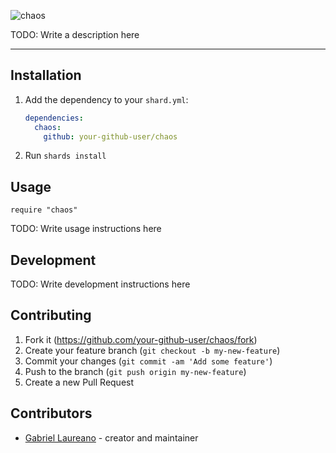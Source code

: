 
![chaos](https://repository-images.githubusercontent.com/890686002/646de726-363a-408a-af43-d5e1612b6b5c)

TODO: Write a description here

---

## Installation

1. Add the dependency to your `shard.yml`:

   ```yaml
   dependencies:
     chaos:
       github: your-github-user/chaos
   ```

2. Run `shards install`

## Usage

```crystal
require "chaos"
```

TODO: Write usage instructions here

## Development

TODO: Write development instructions here

## Contributing

1. Fork it (<https://github.com/your-github-user/chaos/fork>)
2. Create your feature branch (`git checkout -b my-new-feature`)
3. Commit your changes (`git commit -am 'Add some feature'`)
4. Push to the branch (`git push origin my-new-feature`)
5. Create a new Pull Request

## Contributors

- [Gabriel Laureano](https://github.com/your-github-user) - creator and maintainer
